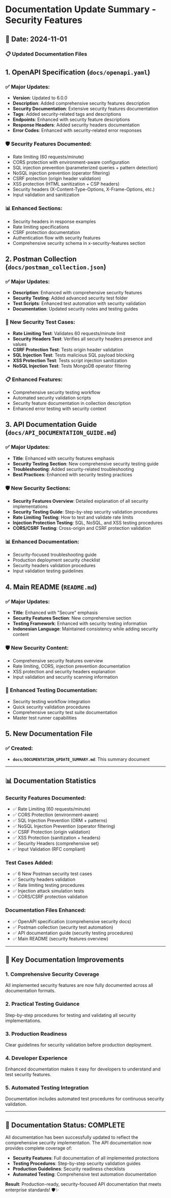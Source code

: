 # Documentation Update Summary - Security Features
## 📅 Date: 2024-11-01

### 📋 Updated Documentation Files

## 1. OpenAPI Specification (`docs/openapi.yaml`)

### ✅ Major Updates:
- **Version**: Updated to 6.0.0
- **Description**: Added comprehensive security features description
- **Security Documentation**: Extensive security features documentation
- **Tags**: Added security-related tags and descriptions
- **Endpoints**: Enhanced with security feature descriptions
- **Response Headers**: Added security headers documentation
- **Error Codes**: Enhanced with security-related error responses

### 🛡️ Security Features Documented:
- Rate limiting (60 requests/minute)
- CORS protection with environment-aware configuration
- SQL injection prevention (parameterized queries + pattern detection)
- NoSQL injection prevention (operator filtering)
- CSRF protection (origin header validation)
- XSS protection (HTML sanitization + CSP headers)
- Security headers (X-Content-Type-Options, X-Frame-Options, etc.)
- Input validation and sanitization

### 📊 Enhanced Sections:
- Security headers in response examples
- Rate limiting specifications
- CSRF protection documentation
- Authentication flow with security features
- Comprehensive security schema in x-security-features section

## 2. Postman Collection (`docs/postman_collection.json`)

### ✅ Major Updates:
- **Description**: Enhanced with comprehensive security features
- **Security Testing**: Added advanced security test folder
- **Test Scripts**: Enhanced test automation with security validation
- **Documentation**: Updated security notes and testing guides

### 🧪 New Security Test Cases:
- **Rate Limiting Test**: Validates 60 requests/minute limit
- **Security Headers Test**: Verifies all security headers presence and values
- **CSRF Protection Test**: Tests origin header validation
- **SQL Injection Test**: Tests malicious SQL payload blocking
- **XSS Protection Test**: Tests script injection sanitization
- **NoSQL Injection Test**: Tests MongoDB operator filtering

### 📋 Enhanced Features:
- Comprehensive security testing workflow
- Automated security validation scripts
- Security feature documentation in collection description
- Enhanced error testing with security context

## 3. API Documentation Guide (`docs/API_DOCUMENTATION_GUIDE.md`)

### ✅ Major Updates:
- **Title**: Enhanced with security features emphasis
- **Security Testing Section**: New comprehensive security testing guide
- **Troubleshooting**: Added security-related troubleshooting
- **Best Practices**: Enhanced with security testing practices

### 🛡️ New Security Sections:
- **Security Features Overview**: Detailed explanation of all security implementations
- **Security Testing Guide**: Step-by-step security validation procedures
- **Rate Limiting Testing**: How to test and validate rate limits
- **Injection Protection Testing**: SQL, NoSQL, and XSS testing procedures
- **CORS/CSRF Testing**: Cross-origin and CSRF protection validation

### 📊 Enhanced Documentation:
- Security-focused troubleshooting guide
- Production deployment security checklist
- Security headers validation procedures
- Input validation testing guidelines

## 4. Main README (`README.md`)

### ✅ Major Updates:
- **Title**: Enhanced with "Secure" emphasis
- **Security Features Section**: New comprehensive section
- **Testing Framework**: Enhanced with security testing information
- **Indonesian Language**: Maintained consistency while adding security content

### 🛡️ New Security Content:
- Comprehensive security features overview
- Rate limiting, CORS, injection prevention documentation
- XSS protection and security headers explanation
- Input validation and security scanning information

### 🧪 Enhanced Testing Documentation:
- Security testing workflow integration
- Quick security validation procedures
- Comprehensive security test suite documentation
- Master test runner capabilities

## 5. New Documentation File

### ✅ Created:
- **`docs/DOCUMENTATION_UPDATE_SUMMARY.md`**: This summary document

---

## 📊 Documentation Statistics

### Security Features Documented:
- ✅ Rate Limiting (60 requests/minute)
- ✅ CORS Protection (environment-aware)
- ✅ SQL Injection Prevention (ORM + patterns)
- ✅ NoSQL Injection Prevention (operator filtering)
- ✅ CSRF Protection (origin validation)
- ✅ XSS Protection (sanitization + headers)
- ✅ Security Headers (comprehensive set)
- ✅ Input Validation (RFC compliant)

### Test Cases Added:
- ✅ 6 New Postman security test cases
- ✅ Security headers validation
- ✅ Rate limiting testing procedures
- ✅ Injection attack simulation tests
- ✅ CORS/CSRF protection validation

### Documentation Files Enhanced:
- ✅ OpenAPI specification (comprehensive security docs)
- ✅ Postman collection (security test automation)
- ✅ API documentation guide (security testing procedures)
- ✅ Main README (security features overview)

---

## 🎯 Key Documentation Improvements

### 1. **Comprehensive Security Coverage**
All implemented security features are now fully documented across all documentation formats.

### 2. **Practical Testing Guidance**
Step-by-step procedures for testing and validating all security implementations.

### 3. **Production Readiness**
Clear guidelines for security validation before production deployment.

### 4. **Developer Experience**
Enhanced documentation makes it easy for developers to understand and test security features.

### 5. **Automated Testing Integration**
Documentation includes automated test procedures for continuous security validation.

---

## 🚀 Documentation Status: COMPLETE

All documentation has been successfully updated to reflect the comprehensive security implementation. The API documentation now provides complete coverage of:

- **Security Features**: Full documentation of all implemented protections
- **Testing Procedures**: Step-by-step security validation guides  
- **Production Guidelines**: Security readiness checklists
- **Automated Testing**: Comprehensive test automation documentation

**Result**: Production-ready, security-focused API documentation that meets enterprise standards! 🛡️✨